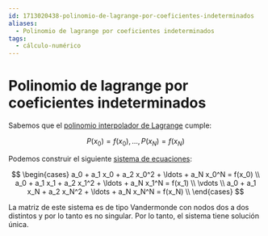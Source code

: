 ```yaml
---
id: 1713020438-polinomio-de-lagrange-por-coeficientes-indeterminados
aliases:
  - Polinomio de lagrange por coeficientes indeterminados
tags:
  - cálculo-numérico
---
```


# Polinomio de lagrange por coeficientes indeterminados

Sabemos que el [polinomio interpolador de Lagrange](1709641715-polinomio-interpolador-de-lagrange) cumple:

$$
P(x_{0}) = f(x_{0}), \ldots, P(x_{N}) = f(x_{N})
$$

Podemos construir el siguiente [sistema de ecuaciones](1709024526-sistema-de-ecuaciones-lineales):

$$
\begin{cases}
a_0 + a_1 x_0 + a_2 x_0^2 + \ldots + a_N x_0^N = f(x_0) \\
a_0 + a_1 x_1 + a_2 x_1^2 + \ldots + a_N x_1^N = f(x_1) \\
\vdots \\
a_0 + a_1 x_N + a_2 x_N^2 + \ldots + a_N x_N^N = f(x_N) \\
\end{cases}
$$

La matriz de este sistema es de tipo Vandermonde con nodos dos a dos distintos y por lo tanto es no singular. Por lo tanto, el sistema tiene solución única.
